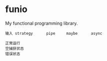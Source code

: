 # funio
My functional programming library.


```
输入 strategy      pipe     maybe      async            

正常运行
空捕获状态
错误状态


```